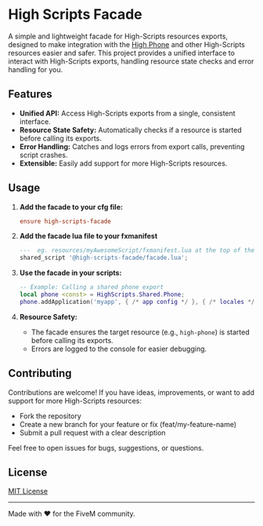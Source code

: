 # High Scripts Facade

A simple and lightweight facade for High-Scripts resources exports, designed to make integration with the [High Phone](https://high-scripts.com/) and other High-Scripts resources easier and safer.
This project provides a unified interface to interact with High-Scripts exports, handling resource state checks and error handling for you.

## Features

- **Unified API:** Access High-Scripts exports from a single, consistent interface.
- **Resource State Safety:** Automatically checks if a resource is started before calling its exports.
- **Error Handling:** Catches and logs errors from export calls, preventing script crashes.
- **Extensible:** Easily add support for more High-Scripts resources.

## Usage

1. **Add the facade to your cfg file:**
    ```cfg
    ensure high-scripts-facade
    ```

2. **Add the facade lua file to your fxmanifest**
    ```lua
    ---  eg. resources/myAwesomeScript/fxmanifest.lua at the top of the file
    shared_script '@high-scripts-facade/facade.lua';
    ```

3. **Use the facade in your scripts:**
    ```lua
    -- Example: Calling a shared phone export
    local phone <const> = HighScripts.Shared.Phone;
    phone.addApplication('myapp', { /* app config */ }, { /* locales */ });
    ```

4. **Resource Safety:**
    - The facade ensures the target resource (e.g., `high-phone`) is started before calling its exports.
    - Errors are logged to the console for easier debugging.

## Contributing

Contributions are welcome! If you have ideas, improvements, or want to add support for more High-Scripts resources:

- Fork the repository
- Create a new branch for your feature or fix (feat/my-feature-name)
- Submit a pull request with a clear description

Feel free to open issues for bugs, suggestions, or questions.

## License

[MIT License](./LICENSE)

---

Made with ❤️ for the FiveM community.
